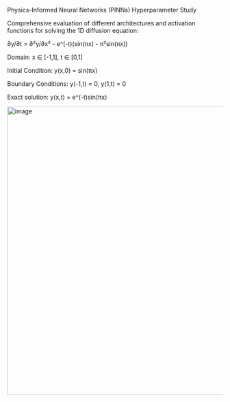Physics-Informed Neural Networks (PINNs) Hyperparameter Study

Comprehensive evaluation of different architectures and activation functions for solving the 1D diffusion equation:

∂y/∂t = ∂²y/∂x² - e^(-t)(sin(πx) - π²sin(πx))


Domain: x ∈ [-1,1], t ∈ [0,1]

Initial Condition: y(x,0) = sin(πx)

Boundary Conditions: y(-1,t) = 0, y(1,t) = 0

Exact solution: y(x,t) = e^(-t)sin(πx)

<img width="1380" height="671" alt="image" src="https://github.com/user-attachments/assets/a6d153e4-4103-4530-a687-4859b88981e5" />
